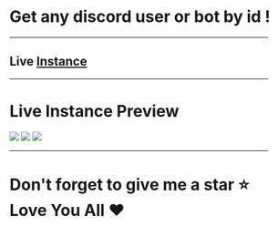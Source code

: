 <h1> Get any discord user or bot by id !</h1>
<hr width="90%">
<h2> Live <a href="https://www.discord-id.cf/">Instance</a></h2>
<hr width="90%">
<h1> Live Instance Preview</h1>
<img src="https://media.discordapp.net/attachments/823301287550386226/865722918432145438/image0.png" />
<img src="https://media.discordapp.net/attachments/823301287550386226/865722918813040680/image1.png" />
<img src="https://media.discordapp.net/attachments/823301287550386226/865722919111098438/image2.png" />
<hr width="90%">
<h1>

Don't forget to give me a star ⭐️<br>
Love You All ❤️ 

</h1>
